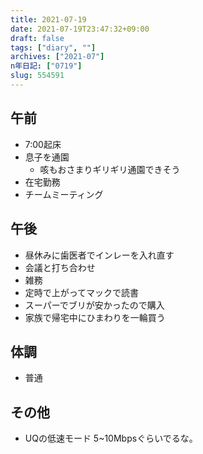 ```yaml
---
title: 2021-07-19
date: 2021-07-19T23:47:32+09:00
draft: false
tags: ["diary", ""]
archives: ["2021-07"]
n年日記: ["0719"]
slug: 554591
---
```

## 午前
- 7:00起床
- 息子を通園
  - 咳もおさまりギリギリ通園できそう
- 在宅勤務
- チームミーティング
## 午後
- 昼休みに歯医者でインレーを入れ直す
- 会議と打ち合わせ
- 雑務
- 定時で上がってマックで読書
- スーパーでブリが安かったので購入
- 家族で帰宅中にひまわりを一輪買う
## 体調
- 普通
## その他
- UQの低速モード 5~10Mbpsぐらいでるな。